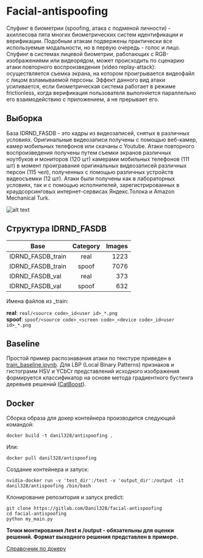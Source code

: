 # Facial-antispoofing

Спуфинг в биометрии (spoofing, атака с подменой личности) - ахиллесова пята многих биометрических систем идентификации и верификации. Подобным атакам подвержены практически все используемые модальности, но в первую очередь - голос и лицо. Спуфинг в системах лицевой биометрии, работающих с RGB-изображениями или видеорядом, может происходить по сценарию атаки повторного воспроизведения (video replay-attack): осуществляется съемка экрана, на котором проигрывается видеофайл с лицом взламываемой персоны. Эффект данного вид атаки усиливается, если биометрическая система работает в режиме frictionless, когда верификация пользователя выполняется параллельно его взаимодействию с приложением, а не прерывает его.

## Выборка
База IDRND_FASDB - это кадры из видеозаписей, снятых в различных условиях. 
Оригинальные видеозаписи получены с помощью веб-камер, камер мобильных телефонов или скачаны c Youtube.
Атаки повторного воспроизведения получены путем съемки экранов различных ноутбуков и мониторов (120 шт) камерами мобильных телефонов (111 шт) в момент проигравания оригинальных видеозаписей различных персон (115 чел), полученных с помощью различных устройств видеосъемки (12 шт).
Атаки были получены как в лабораторных условиях, так и с помощью исполнителей, зарегистрированных в краудсорсинговых интернет-сервисах Яндекс.Толока и Amazon Mechanical Turk.

![alt text](https://github.com/vicident/Facial-antispoofing/blob/master/crop.png "Crop-align scheme")

## Структура IDRND_FASDB
| Base        | Category           | Images  |
| ------------- |:-------------:| -----:|
| IDRND_FASDB_train | real | 1223 |
| IDRND_FASDB_train | spoof | 7076 |
| IDRND_FASDB_val | real | 373 |
| IDRND_FASDB_val | spoof | 632 |

Имена файлов из _train:

**real**: `real/<source code>_id<user id>_*.png` <br/>
**spoof**: `spoof/<source code>_<screen code>_<device code>_id<user id>_*.png`

## Baseline
Простой пример распознавания атаки по текстуре приведен в [train_baseline.ipynb](../master/train_baseline.ipynb). Для LBP (Local Binary Patterns) признаков и гистограмм HSV и YCbCr представлений исходного изображения формируется классификатор на основе метода градиентного бустинга деревьев решений ([CatBoost](https://catboost.yandex/)).

## Docker
Сборка образа для докер контейнера производится следующей командой:

    docker build -t danil328/antispoofing .
    
Или:

    docker pull danil328/antispoofing

Создание контейнера и запуск:

    nvidia-docker run -v 'test_dir':/test -v 'output_dir':/output -it danil328/antispoofing /bin/bash
    
Клонирование репозитория и запуск predict:

    git clone https://gitlab.com/Danil328/facial-antispoofing
    cd facial-antispoofing
    python my_main.py


**Точки монтирования /test и /output - обязательны для оценки решений. Формат выходного решения представлен в примере.**

[Справочник по докеру](https://docs.docker.com/)

